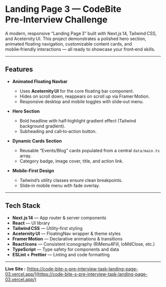 # Landing Page 3 — CodeBite Pre‑Interview Challenge

A modern, responsive “Landing Page 3” built with Next.js 14, Tailwind CSS, and Aceternity UI. This project demonstrates a polished hero section, animated floating navigation, customizable content cards, and mobile‑friendly interactions — all ready to showcase your front‑end skills.

---

## Features

- **Animated Floating Navbar**  
  - Uses **Aceternity UI** for the core floating bar component.  
  - Hides on scroll down, reappears on scroll up via Framer Motion.  
  - Responsive desktop and mobile toggles with slide‑out menu.  

- **Hero Section**  
  - Bold headline with half‑highlight gradient effect (Tailwind background gradient).  
  - Subheading and call‑to‑action button.  

- **Dynamic Cards Section**  
  - Reusable “Events/Blog” cards populated from a central `data/main.ts` array.  
  - Category badge, image cover, title, and action link.  

- **Mobile‑First Design**  
  - Tailwind’s utility classes ensure clean breakpoints.  
  - Slide‑in mobile menu with fade overlay.  


---

## Tech Stack

- **Next.js 14** — App router & server components  
- **React** — UI library  
- **Tailwind CSS** — Utility‑first styling  
- **Aceternity UI** — FloatingNav wrapper & theme styles  
- **Framer Motion** — Declarative animations & transitions  
- **React Icons** — Consistent iconography (RiMenu4Fill, IoMdClose, etc.)  
- **TypeScript** — Type safety for components and data  
- **ESLint + Prettier** — Linting and code formatting  

---

**Live Site :** [https://code-bite-s-pre-interview-task-landing-page-03.vercel.app/](https://code-bite-s-pre-interview-task-landing-page-03.vercel.app/) 
